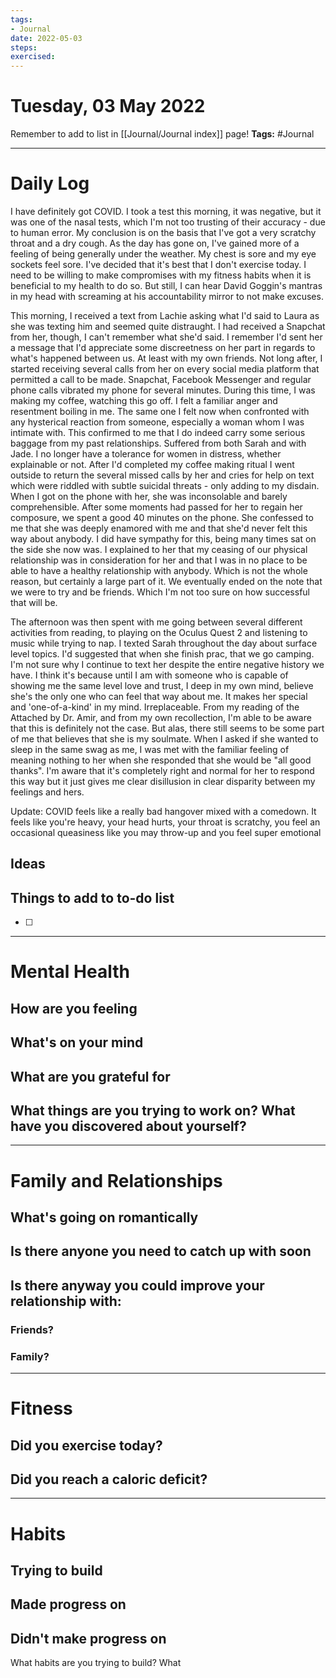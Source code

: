 ```yaml
---
tags: 
- Journal
date: 2022-05-03
steps:
exercised:
---
```

# Tuesday, 03 May 2022

Remember to add to list in [[Journal/Journal index]] page!
**Tags:** #Journal 

---
# Daily Log
I have definitely got COVID. I took a test this morning, it was negative, but it was one of the nasal tests, which I'm not too trusting of their accuracy - due to human error. My conclusion is on the basis that I've got a very scratchy throat and a dry cough. As the day has gone on, I've gained more of a feeling of being generally under the weather. My chest is sore and my eye sockets feel sore. I've decided that it's best that I don't exercise today. I need to be willing to make compromises with my fitness habits when it is beneficial to my health to do so. But still, I can hear David Goggin's mantras in my head with screaming at his accountability mirror to not make excuses. 

This morning, I received a text from Lachie asking what I'd said to Laura as she was texting him and seemed quite distraught. I had received a Snapchat from her, though, I can't remember what she'd said. I remember I'd sent her a message that I'd appreciate some discreetness on her part in regards to what's happened between us. At least with my own friends. Not long after, I started receiving several calls from her on every social media platform that permitted a call to be made. Snapchat, Facebook Messenger and regular phone calls vibrated my phone for several minutes. During this time, I was making my coffee, watching this go off. I felt a familiar anger and resentment boiling in me. The same one I felt now when confronted with any hysterical reaction from someone, especially a woman whom I was intimate with. This confirmed to me that I do indeed carry some serious baggage from my past relationships. Suffered from both Sarah and with Jade. I no longer have a tolerance for women in distress, whether explainable or not. After I'd completed my coffee making ritual I went outside to return the several missed calls by her and cries for help on text which were riddled with subtle suicidal threats - only adding to my disdain. When I got on the phone with her, she was inconsolable and barely comprehensible. After some moments had passed for her to regain her composure, we spent a good 40 minutes on the phone. She confessed to me that she was deeply enamored with me and that she'd never felt this way about anybody. I did have sympathy for this, being many times sat on the side she now was. I explained to her that my ceasing of our physical relationship was in consideration for her and that I was in no place to be able to have a healthy relationship with anybody. Which is not the whole reason, but certainly a large part of it. We eventually ended on the note that we were to try and be friends. Which I'm not too sure on how successful that will be.

The afternoon was then spent with me going between several different activities from reading, to playing on the Oculus Quest 2 and listening to music while trying to nap. I texted Sarah throughout the day about surface level topics. I'd suggested that when she finish prac, that we go camping. I'm not sure why I continue to text her despite the entire negative history we have. I think it's because until I am with someone who is capable of showing me the same level love and trust, I deep in my own mind, believe she's the only one who can feel that way about me. It makes her special and 'one-of-a-kind' in my mind. Irreplaceable. From my reading of the Attached by Dr. Amir, and from my own recollection, I'm able to be aware that this is definitely not the case. But alas, there still seems to be some part of me that believes that she is my soulmate. When I asked if she wanted to sleep in the same swag as me, I was met with the familiar feeling of meaning nothing to her when she responded that she would be "all good thanks". I'm aware that it's completely right and normal for her to respond this way but it just gives me clear disillusion in clear disparity between my feelings and hers.

Update: COVID feels like a really bad hangover mixed with a comedown. It feels like you're heavy, your head hurts, your throat is scratchy, you feel an occasional queasiness like you may throw-up and you feel super emotional

## Ideas 

## Things to add to to-do list
- [ ] 

---
# Mental Health
## How are you feeling

## What's on your mind

## What are you grateful for

## What things are you trying to work on? What have you discovered about yourself?

---
# Family and Relationships

## What's going on romantically

## Is there anyone you need to catch up with soon

## Is there anyway you could improve your relationship with:
### Friends?

### Family?


---
# Fitness
## Did you exercise today?

## Did you reach a caloric deficit?

---
# Habits
## Trying to build

## Made progress on

## Didn't make progress on
What habits are you trying to build? What


